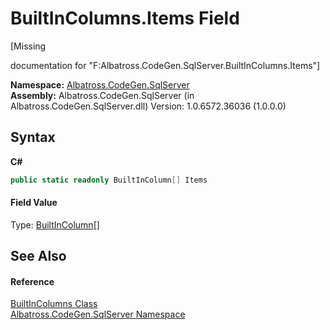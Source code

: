 # BuiltInColumns.Items Field
 

\[Missing <summary> documentation for "F:Albatross.CodeGen.SqlServer.BuiltInColumns.Items"\]

**Namespace:**&nbsp;<a href="9727DDEC.md">Albatross.CodeGen.SqlServer</a><br />**Assembly:**&nbsp;Albatross.CodeGen.SqlServer (in Albatross.CodeGen.SqlServer.dll) Version: 1.0.6572.36036 (1.0.0.0)

## Syntax

**C#**<br />
``` C#
public static readonly BuiltInColumn[] Items
```


#### Field Value
Type: <a href="5ACBCD3.md">BuiltInColumn</a>[]

## See Also


#### Reference
<a href="48089595.md">BuiltInColumns Class</a><br /><a href="9727DDEC.md">Albatross.CodeGen.SqlServer Namespace</a><br />